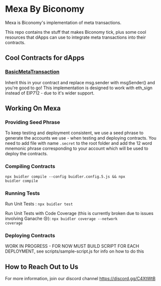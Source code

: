 # Mexa By Biconomy

Mexa is Biconomy's implementation of meta transactions. 

This repo contains the stuff that makes Biconomy tick, plus some cool resources that dApps can use to integrate meta transactions into their contracts.

<h2>Cool Contracts for dApps</h2>
<h3><a href="https://github.com/bcnmy/mexa/blob/master/contracts/5/BasicMetaTransaction.sol">BasicMetaTransaction</a></h3>
Inherit this in your contract and replace msg.sender with msgSender() and you're good to go! This implementation is designed to work with eth_sign instead of EIP712 - due to it's wider support.

<h2>Working On Mexa</h2>
<h3>Providing Seed Phrase</h3>
To keep testing and deployment consistent, we use a seed phrase to generate the accounts we use - when testing and deploying contracts. You need to add file with name <code>.secret</code> to the root folder and add the 12 word mnemonic phrase corresponding to your account which will be used to deploy the contracts.

 <h3>Compiling Contracts</h3>

<code>npx buidler compile --config buidler.config.5.js && npx buidler compile</code>

<h3>Running Tests </h3>
Run Unit Tests : 
<code>npx buidler test</code><br>

Run Unit Tests with Code Coverage (this is currently broken due to issues involving Ganache 😢): <code>npx buidler coverage --network coverage</code><br>

<h3>Deploying Contracts</h3>

WORK IN PROGRESS - FOR NOW MUST BUILD SCRIPT FOR EACH DEPLOYMENT, see scripts/sample-script.js for info on how to do this

<h2>How to Reach Out to Us</h2>

For more information, join our discord channel https://discord.gg/C4XtWtB